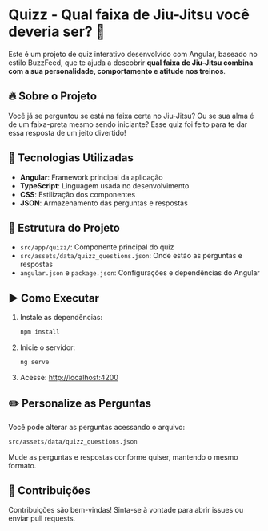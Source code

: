 
# Quizz - Qual faixa de Jiu-Jitsu você deveria ser? 🥋

Este é um projeto de quiz interativo desenvolvido com Angular, baseado no estilo BuzzFeed, que te ajuda a descobrir **qual faixa de Jiu-Jitsu combina com a sua personalidade, comportamento e atitude nos treinos**.

## 🔥 Sobre o Projeto

Você já se perguntou se está na faixa certa no Jiu-Jitsu? Ou se sua alma é de um faixa-preta mesmo sendo iniciante? Esse quiz foi feito para te dar essa resposta de um jeito divertido!

## 🚀 Tecnologias Utilizadas

- **Angular**: Framework principal da aplicação
- **TypeScript**: Linguagem usada no desenvolvimento
- **CSS**: Estilização dos componentes
- **JSON**: Armazenamento das perguntas e respostas

## 📁 Estrutura do Projeto

- `src/app/quizz/`: Componente principal do quiz
- `src/assets/data/quizz_questions.json`: Onde estão as perguntas e respostas
- `angular.json` e `package.json`: Configurações e dependências do Angular

## ▶️ Como Executar

1. Instale as dependências:
   ```bash
   npm install
   ```

2. Inicie o servidor:
   ```bash
   ng serve
   ```

3. Acesse:
   [http://localhost:4200](http://localhost:4200)

## ✏️ Personalize as Perguntas

Você pode alterar as perguntas acessando o arquivo:
```bash
src/assets/data/quizz_questions.json
```
Mude as perguntas e respostas conforme quiser, mantendo o mesmo formato.

## 🤝 Contribuições

Contribuições são bem-vindas! Sinta-se à vontade para abrir issues ou enviar pull requests.

